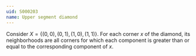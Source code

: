 ```yaml
---
uid: S000203
name: Upper segment diamond
---
```


Consider $X=\{(0,0),(0,1),(1,0),(1,1)\}$.
For each corner $x$ of the diamond, its neighborhoods are all corners for which each component
is greater than or equal to the corresponding component of $x$.
